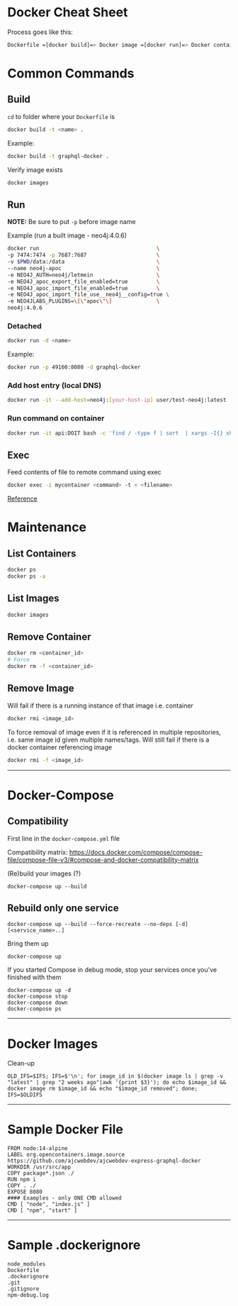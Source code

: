 # Docker Cheat Sheet

Process goes like this: 
```bash
Dockerfile =[docker build]=> Docker image =[docker run]=> Docker container
```

# Common Commands

## Build

`cd` to folder where your `Dockerfile` is
```bash
docker build -t <name> .
```

Example:
```bash
docker build -t graphql-docker .
```

Verify image exists

```bash
docker images
```

## Run

__NOTE:__ Be sure to put `-p` before image name

Example (run a built image - neo4j:4.0.6)
```bash
docker run                                     \
-p 7474:7474 -p 7687:7687                      \
-v $PWD/data:/data                             \
--name neo4j-apoc                              \
-e NEO4J_AUTH=neo4j/letmein                    \
-e NEO4J_apoc_export_file_enabled=true         \
-e NEO4J_apoc_import_file_enabled=true         \
-e NEO4J_apoc_import_file_use__neo4j__config=true \
-e NEO4JLABS_PLUGINS=\[\"apoc\"\]              \
neo4j:4.0.6
```

### Detached
```bash
docker run -d <name>
```
Example:
```bash
docker run -p 49160:8080 -d graphql-docker
```
### Add host entry (local DNS)
```bash
docker run -it --add-host=neo4j:[your-host-ip] user/test-neo4j:latest
```
### Run command on container
```bash
docker run -it api:DOIT bash -c 'find / -type f | sort  | xargs -I{} shasum -a 256 {}' > ~pakey/dockerfiles.api-doit.txt
```

## Exec

Feed contents of file to remote command using exec
```bash
docker exec -i mycontainer <command> -t < <filename>
```

[Reference](https://stackoverflow.com/questions/53951136/pass-file-content-to-docker-exec)

# Maintenance #

## List Containers ##
```bash
docker ps
docker ps -a
```
## List Images ##
```bash
docker images
```

## Remove Container ##
```bash
docker rm <container_id>
# Force
docker rm -f <container_id>
```

## Remove Image ##
Will fail if there is a running instance of that image i.e. container
```bash
docker rmi <image_id>
```
To force removal of image even if it is referenced in multiple repositories, i.e. same image id given multiple names/tags.
Will still fail if there is a docker container referencing image
```bash
docker rmi -f <image_id>
```


---
# Docker-Compose

## Compatibility

First line in the `docker-compose.yml` file

Compatibility matrix: https://docs.docker.com/compose/compose-file/compose-file-v3/#compose-and-docker-compatibility-matrix

(Re)build your images (?)

    docker-compose up --build

Rebuild only one service
-

    docker-compose up --build --force-recreate --no-deps [-d] [<service_name>..]

Bring them up

    docker-compose up

If you started Compose in debug mode, stop your services once you've finished with them

    docker-compose up -d
    docker-compose stop
    docker-compose down
    docker-compose ps


---
Docker Images
=

Clean-up

    OLD_IFS=$IFS; IFS=$'\n'; for image_id in $(docker image ls | grep -v "latest" | grep "2 weeks ago"|awk '{print $3}'); do echo $image_id && docker image rm $image_id && echo "$image_id removed"; done; IFS=$OLDIFS

---
Sample Docker File
=

    FROM node:14-alpine
    LABEL org.opencontainers.image.source https://github.com/ajcwebdev/ajcwebdev-express-graphql-docker
    WORKDIR /usr/src/app
    COPY package*.json ./
    RUN npm i
    COPY . ./
    EXPOSE 8080
    #### Examples - only ONE CMD allowed
    CMD [ "node", "index.js" ]
    CMD [ "npm", "start" ]

---
Sample .dockerignore
=

    node_modules
    Dockerfile
    .dockerignore
    .git
    .gitignore
    npm-debug.log

